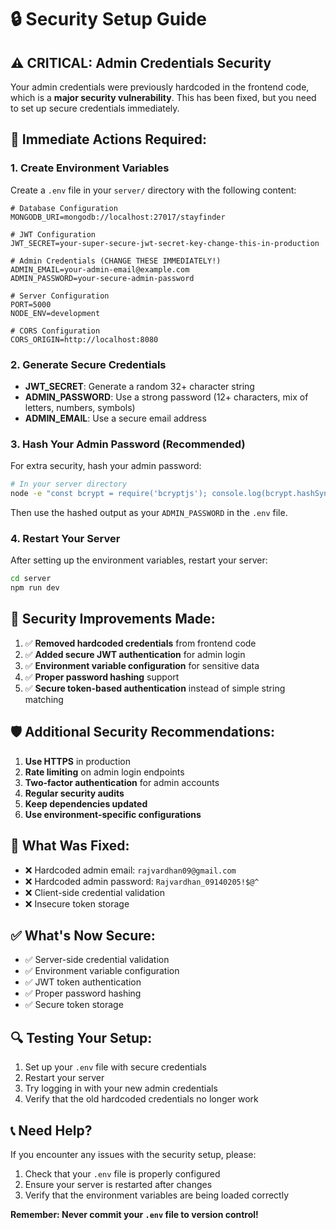 # 🔒 Security Setup Guide

## ⚠️ CRITICAL: Admin Credentials Security

Your admin credentials were previously hardcoded in the frontend code, which is a **major security vulnerability**. This has been fixed, but you need to set up secure credentials immediately.

## 🚨 Immediate Actions Required:

### 1. Create Environment Variables
Create a `.env` file in your `server/` directory with the following content:

```env
# Database Configuration
MONGODB_URI=mongodb://localhost:27017/stayfinder

# JWT Configuration
JWT_SECRET=your-super-secure-jwt-secret-key-change-this-in-production

# Admin Credentials (CHANGE THESE IMMEDIATELY!)
ADMIN_EMAIL=your-admin-email@example.com
ADMIN_PASSWORD=your-secure-admin-password

# Server Configuration
PORT=5000
NODE_ENV=development

# CORS Configuration
CORS_ORIGIN=http://localhost:8080
```

### 2. Generate Secure Credentials
- **JWT_SECRET**: Generate a random 32+ character string
- **ADMIN_PASSWORD**: Use a strong password (12+ characters, mix of letters, numbers, symbols)
- **ADMIN_EMAIL**: Use a secure email address

### 3. Hash Your Admin Password (Recommended)
For extra security, hash your admin password:

```bash
# In your server directory
node -e "const bcrypt = require('bcryptjs'); console.log(bcrypt.hashSync('your-password', 10));"
```

Then use the hashed output as your `ADMIN_PASSWORD` in the `.env` file.

### 4. Restart Your Server
After setting up the environment variables, restart your server:

```bash
cd server
npm run dev
```

## 🔐 Security Improvements Made:

1. ✅ **Removed hardcoded credentials** from frontend code
2. ✅ **Added secure JWT authentication** for admin login
3. ✅ **Environment variable configuration** for sensitive data
4. ✅ **Proper password hashing** support
5. ✅ **Secure token-based authentication** instead of simple string matching

## 🛡️ Additional Security Recommendations:

1. **Use HTTPS** in production
2. **Rate limiting** on admin login endpoints
3. **Two-factor authentication** for admin accounts
4. **Regular security audits**
5. **Keep dependencies updated**
6. **Use environment-specific configurations**

## 🚫 What Was Fixed:

- ❌ Hardcoded admin email: `rajvardhan09@gmail.com`
- ❌ Hardcoded admin password: `Rajvardhan_09140205!$@^`
- ❌ Client-side credential validation
- ❌ Insecure token storage

## ✅ What's Now Secure:

- ✅ Server-side credential validation
- ✅ Environment variable configuration
- ✅ JWT token authentication
- ✅ Proper password hashing
- ✅ Secure token storage

## 🔍 Testing Your Setup:

1. Set up your `.env` file with secure credentials
2. Restart your server
3. Try logging in with your new admin credentials
4. Verify that the old hardcoded credentials no longer work

## 📞 Need Help?

If you encounter any issues with the security setup, please:
1. Check that your `.env` file is properly configured
2. Ensure your server is restarted after changes
3. Verify that the environment variables are being loaded correctly

**Remember: Never commit your `.env` file to version control!** 